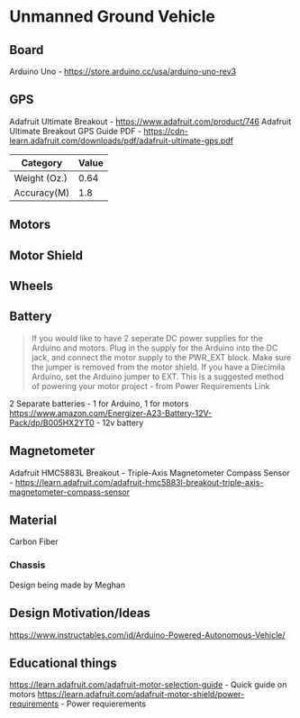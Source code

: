 # Unmanned Ground Vehicle

## Board
Arduino Uno - https://store.arduino.cc/usa/arduino-uno-rev3
## GPS
Adafruit Ultimate Breakout - https://www.adafruit.com/product/746
Adafruit Ultimate Breakout GPS Guide PDF - https://cdn-learn.adafruit.com/downloads/pdf/adafruit-ultimate-gps.pdf

| Category      |  Value |
|---------------|--------|
|  Weight (Oz.) |  0.64  |
|  Accuracy(M)  |   1.8  |

## Motors
## Motor Shield
## Wheels
## Battery
> If you would like to have 2 seperate DC power supplies for the Arduino and motors. Plug in the supply for the Arduino into the DC jack, and connect the motor supply to the PWR_EXT block. Make sure the jumper is removed from the motor shield.
If you have a Diecimila Arduino, set the Arduino jumper to EXT. This is a suggested method of powering your motor project - from Power Requirements Link

2 Separate batteries - 1 for Arduino, 1 for motors
https://www.amazon.com/Energizer-A23-Battery-12V-Pack/dp/B005HX2YT0 - 12v battery
## Magnetometer
Adafruit HMC5883L Breakout - Triple-Axis Magnetometer Compass Sensor - https://learn.adafruit.com/adafruit-hmc5883l-breakout-triple-axis-magnetometer-compass-sensor
## Material
Carbon Fiber
### Chassis
Design being made by Meghan
## Design Motivation/Ideas
https://www.instructables.com/id/Arduino-Powered-Autonomous-Vehicle/
## Educational things
https://learn.adafruit.com/adafruit-motor-selection-guide - Quick guide on motors
https://learn.adafruit.com/adafruit-motor-shield/power-requirements - Power requierements
